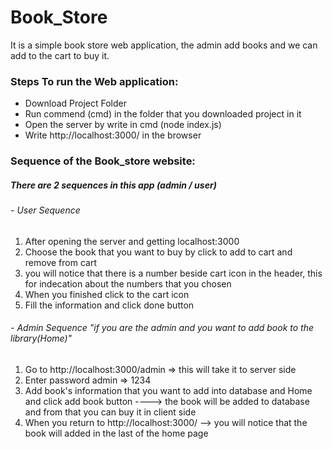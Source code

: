 # Book_Store
It is a simple book store web application, the admin add books and we can add to the cart to buy it.

### Steps To run the Web application:
* Download Project Folder
* Run commend (cmd) in the folder that you downloaded project in it 
* Open the server by write in cmd (node index.js) 
* Write http://localhost:3000/ in the browser

### Sequence of the Book_store website:
##### There are 2 sequences in this app (admin / user)
###### - User Sequence
1) After opening the server and getting localhost:3000
2) Choose the book that you want to buy by click to add to cart and remove from cart
3) you will notice that there is a number beside cart icon in the header, 
		this for indecation about the numbers that you chosen
4) When you finished click to the cart icon 
5) Fill the information and click done button

###### - Admin Sequence "if you are the admin and you want to add book to the library(Home)"
1) Go to http://localhost:3000/admin => this will take it to server side 
2) Enter password admin => 1234
3) Add book's information that you want to add into database and Home and click add book button
----> the book will be added to database and from that you can buy it in client side
4) When you return to http://localhost:3000/ --> you will notice that the book will added in the last of the home page
  
